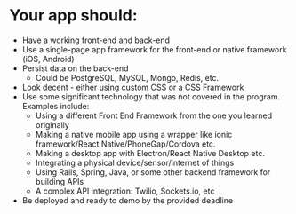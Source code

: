 # Your app should:

* Have a working front-end and back-end
* Use a single-page app framework for the front-end or native framework (iOS, Android)
* Persist data on the back-end
	* Could be PostgreSQL, MySQL, Mongo, Redis, etc.
* Look decent - either using custom CSS or a CSS Framework
* Use some significant technology that was not covered in the program. Examples include:
	* Using a different Front End Framework from the one you learned originally
	* Making a native mobile app using a wrapper like ionic framework/React Native/PhoneGap/Cordova etc.
	* Making a desktop app with Electron/React Native Desktop etc.
	* Integrating a physical device/sensor/internet of things
	* Using Rails, Spring, Java, or some other backend framework for building APIs
	* A complex API integration: Twilio, Sockets.io, etc
* Be deployed and ready to demo by the provided deadline